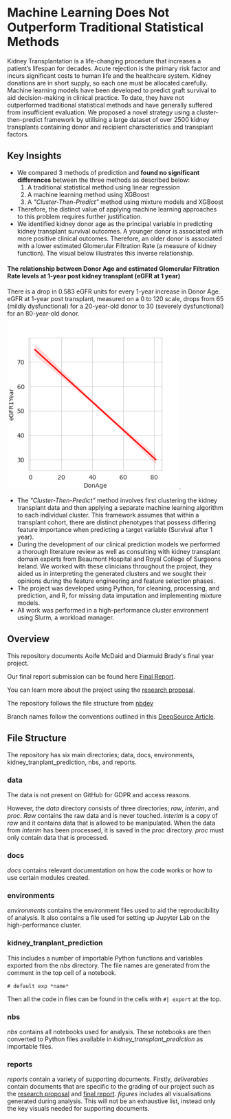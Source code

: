 # Machine Learning Does Not Outperform Traditional Statistical Methods
Kidney Transplantation is a life-changing procedure that increases a patient’s
lifespan for decades. Acute rejection is the primary risk factor and incurs significant
costs to human life and the healthcare system. Kidney donations are in short
supply, so each one must be allocated carefully. Machine learning models have been
developed to predict graft survival to aid decision-making in clinical practice. To
date, they have not outperformed traditional statistical methods and have generally
suffered from insufficient evaluation. We proposed a novel strategy using a
cluster-then-predict framework by utilising a large dataset of over 2500 kidney
transplants containing donor and recipient characteristics and transplant factors. 

## Key Insights
- We compared 3 methods of prediction and **found no significant differences** between the three methods as described below:
  1. A traditional statistical method using linear regression
  2. A machine learning method using XGBoost
  3. A *"Cluster-Then-Predict"* method using mixture models and XGBoost
- Therefore, the distinct value of applying machine learning approaches to this problem requires further justification. 
- We identified kidney donor age as the principal variable in predicting kidney transplant survival outcomes. A younger donor is associated with more positive clinical outcomes. Therefore, an older donor is associated with a lower estimated Glomerular Filtration Rate (a measure of kidney function). The visual below illustrates this inverse relationship.

#### The relationship between Donor Age and estimated Glomerular Filtration Rate levels at 1-year post kidney transplant (eGFR at 1 year)
There is a drop in 0.583 eGFR units for every 1-year increase in Donor Age. eGFR at 1-year post transplant, measured on a 0 to 120 scale, drops from 65 (mildly dysfunctional) for a 20-year-old donor to 30 (severely dysfunctional) for an 80-year-old donor.
![The relationship between Donor Age and estimated Glomerular Filtration Rate levels at 1 year post kidney transplant (eGFR at 1 year)](reports/figures/eda/eGFR1Year_DonAge.png).
- The *"Cluster-Then-Predict"* method involves first clustering the kidney transplant data and then applying a separate machine learning algorithm to each individual cluster. This framework assumes that within a transplant cohort, there are distinct phenotypes that possess differing feature importance when predicting a target variable (Survival after 1 year).
- During the development of our clinical prediction models we performed a thorough literature review as well as consulting with kidney transplant domain experts from Beaumont Hospital and Royal College of Surgeons Ireland. We worked with these clinicians throughout the project, they aided us in interpreting the generated clusters and we sought their opinions during the feature engineering and feature selection phases.
- The project was developed using Python, for cleaning, processing, and prediction, and R, for missing data imputation and implementing mixture models.
- All work was performed in a high-performance cluster environment using Slurm, a workload manager.

## Overview

This repository documents Aoife McDaid and Diarmuid Brady's final year project.

Our final report submission can be found here [Final Report](reports/deliverables/Final_Report.pdf).

You can learn more about the project using the [research proposal](reports/deliverables/research_proposal.pdf).

The repository follows the file structure from [nbdev](https://nbdev.fast.ai/)

Branch names follow the conventions outlined in this [DeepSource Article](https://deepsource.io/blog/git-branch-naming-conventions/).

## File Structure
The repository has six main directories; data, docs, environments, kidney_tranplant_prediction, nbs, and reports.

### data
The data is not present on GitHub for GDPR and access reasons.

However, the _data_ directory consists of three directories; _raw_, _interim_, and _proc_. _Raw_ contains the raw data and is never touched. _interim_ is a copy of _raw_ and it contains data that is allowed to be manipulated. When the data from _interim_ has been processed, it is saved in the _proc_ directory. _proc_ must only contain data that is processed.

### docs 
_docs_ contains relevant documentation on how the code works or how to use certain modules created.

### environments
_environments_ contains the environment files used to aid the reproducibility of analysis. It also contains a file used for setting up Jupyter Lab on the high-performance cluster.

### kidney_tranplant_prediction
This includes a number of importable Python functions and variables exported from the _nbs_ directory. The file names are generated from the comment in the top cell of a notebook.
```
# default exp *name*
```
Then all the code in files can be found in the cells with `#| export` at the top.

### nbs
_nbs_ contains all notebooks used for analysis. These notebooks are then converted to Python files available in _kidney\_transplant\_prediction_ as importable files.

### reports
_reports_ contain a variety of supporting documents. Firstly, _deliverables_ contain documents that are specific to the grading of our project such as the [research proposal](reports/deliverables/research_proposal.pdf) and [final report](reports/deliverables/CA4021_Final_Report.pdf). _figures_ includes all visualisations generated during analysis. This will not be an exhaustive list, instead only the key visuals needed for supporting documents.

